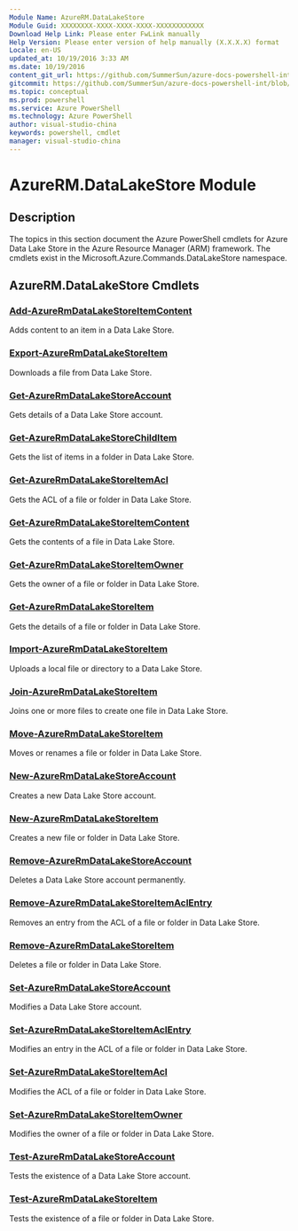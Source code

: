 ```yaml
---
Module Name: AzureRM.DataLakeStore
Module Guid: XXXXXXXX-XXXX-XXXX-XXXX-XXXXXXXXXXXX
Download Help Link: Please enter FwLink manually
Help Version: Please enter version of help manually (X.X.X.X) format
Locale: en-US
updated_at: 10/19/2016 3:33 AM
ms.date: 10/19/2016
content_git_url: https://github.com/SummerSun/azure-docs-powershell-int/blob/master/azureps-cmdlets-docs/ResourceManager/AzureRM.DataLakeStore/v1.0.12/AzureRM.DataLakeStore.md
gitcommit: https://github.com/SummerSun/azure-docs-powershell-int/blob/c0d1e448da01261236e9ece01ca5c2a98effbf31/azureps-cmdlets-docs/ResourceManager/AzureRM.DataLakeStore/v1.0.12/AzureRM.DataLakeStore.md
ms.topic: conceptual
ms.prod: powershell
ms.service: Azure PowerShell
ms.technology: Azure PowerShell
author: visual-studio-china
keywords: powershell, cmdlet
manager: visual-studio-china
---
```


# AzureRM.DataLakeStore Module
## Description
The topics in this section document the Azure PowerShell cmdlets for Azure Data Lake Store in the Azure Resource Manager (ARM) framework. The cmdlets exist in the Microsoft.Azure.Commands.DataLakeStore namespace.

## AzureRM.DataLakeStore Cmdlets
### [Add-AzureRmDataLakeStoreItemContent](.\Add-AzureRmDataLakeStoreItemContent.md)
Adds content to an item in a Data Lake Store.


### [Export-AzureRmDataLakeStoreItem](.\Export-AzureRmDataLakeStoreItem.md)
Downloads a file from Data Lake Store.


### [Get-AzureRmDataLakeStoreAccount](.\Get-AzureRmDataLakeStoreAccount.md)
Gets details of a Data Lake Store account.


### [Get-AzureRmDataLakeStoreChildItem](.\Get-AzureRmDataLakeStoreChildItem.md)
Gets the list of items in a folder in Data Lake Store.


### [Get-AzureRmDataLakeStoreItemAcl](.\Get-AzureRmDataLakeStoreItemAcl.md)
Gets the ACL of a file or folder in Data Lake Store.


### [Get-AzureRmDataLakeStoreItemContent](.\Get-AzureRmDataLakeStoreItemContent.md)
Gets the contents of a file in Data Lake Store.


### [Get-AzureRmDataLakeStoreItemOwner](.\Get-AzureRmDataLakeStoreItemOwner.md)
Gets the owner of a file or folder in Data Lake Store.


### [Get-AzureRmDataLakeStoreItem](.\Get-AzureRmDataLakeStoreItem.md)
Gets the details of a file or folder in Data Lake Store.


### [Import-AzureRmDataLakeStoreItem](.\Import-AzureRmDataLakeStoreItem.md)
Uploads a local file or directory to a Data Lake Store.


### [Join-AzureRmDataLakeStoreItem](.\Join-AzureRmDataLakeStoreItem.md)
Joins one or more files to create one file in Data Lake Store.


### [Move-AzureRmDataLakeStoreItem](.\Move-AzureRmDataLakeStoreItem.md)
Moves or renames a file or folder in Data Lake Store.


### [New-AzureRmDataLakeStoreAccount](.\New-AzureRmDataLakeStoreAccount.md)
Creates a new Data Lake Store account.


### [New-AzureRmDataLakeStoreItem](.\New-AzureRmDataLakeStoreItem.md)
Creates a new file or folder in Data Lake Store.


### [Remove-AzureRmDataLakeStoreAccount](.\Remove-AzureRmDataLakeStoreAccount.md)
Deletes a Data Lake Store account permanently.


### [Remove-AzureRmDataLakeStoreItemAclEntry](.\Remove-AzureRmDataLakeStoreItemAclEntry.md)
Removes an entry from the ACL of a file or folder in Data Lake Store.


### [Remove-AzureRmDataLakeStoreItem](.\Remove-AzureRmDataLakeStoreItem.md)
Deletes a file or folder in Data Lake Store.


### [Set-AzureRmDataLakeStoreAccount](.\Set-AzureRmDataLakeStoreAccount.md)
Modifies a Data Lake Store account.


### [Set-AzureRmDataLakeStoreItemAclEntry](.\Set-AzureRmDataLakeStoreItemAclEntry.md)
Modifies an entry in the ACL of a file or folder in Data Lake Store.


### [Set-AzureRmDataLakeStoreItemAcl](.\Set-AzureRmDataLakeStoreItemAcl.md)
Modifies the ACL of a file or folder in Data Lake Store.


### [Set-AzureRmDataLakeStoreItemOwner](.\Set-AzureRmDataLakeStoreItemOwner.md)
Modifies the owner of a file or folder in Data Lake Store.


### [Test-AzureRmDataLakeStoreAccount](.\Test-AzureRmDataLakeStoreAccount.md)
Tests the existence of a Data Lake Store account.


### [Test-AzureRmDataLakeStoreItem](.\Test-AzureRmDataLakeStoreItem.md)
Tests the existence of a file or folder in Data Lake Store.



